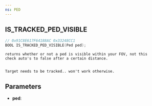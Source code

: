 ```yaml
---
ns: PED
---
```

## IS_TRACKED_PED_VISIBLE

```c
// 0x91C8E617F64188AC 0x33248CC1
BOOL IS_TRACKED_PED_VISIBLE(Ped ped);
```

```
returns whether or not a ped is visible within your FOV, not this check auto's to false after a certain distance.


Target needs to be tracked.. won't work otherwise.
```

## Parameters
* **ped**:
